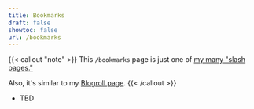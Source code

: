 ```yaml
---
title: Bookmarks
draft: false
showtoc: false
url: /bookmarks
---
```

{{< callout "note" >}}
This `/bookmarks` page is just one of [my many "slash pages."](/slashes)

Also, it's similar to my [Blogroll page](/blogroll).
{{< /callout >}}

- TBD

